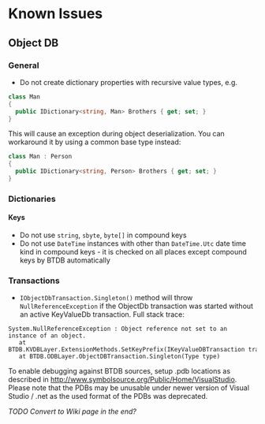 # Known Issues
## Object DB

### General
- Do not create dictionary properties with recursive value types, e.g.  
```csharp
class Man 
{
  public IDictionary<string, Man> Brothers { get; set; }
}
```
This will cause an exception during object deserialization. You can workaround it by using a common base type instead:
```csharp
class Man : Person
{
  public IDictionary<string, Person> Brothers { get; set; }
}
```

### Dictionaries
#### Keys
- Do not use `string`, `sbyte`, `byte[]` in compound keys
- Do not use `DateTime` instances with other than `DateTime.Utc` date time kind in compound keys - it is checked on all places except compound keys by BTDB automatically

### Transactions
- `IObjectDbTransaction.Singleton()` method will throw `NullReferenceException` if the ObjectDb transaction was started without an active KeyValueDb transaction. Full stack trace:
```
System.NullReferenceException : Object reference not set to an instance of an object.
   at BTDB.KVDBLayer.ExtensionMethods.SetKeyPrefix(IKeyValueDBTransaction transaction, Byte[] prefix)
   at BTDB.ODBLayer.ObjectDBTransaction.Singleton(Type type)
```

To enable debugging against BTDB sources, setup .pdb locations as described in http://www.symbolsource.org/Public/Home/VisualStudio. Please note that the PDBs may be unusable under newer version of Visual Studio / .net as the used format of the PDBs was deprecated.

*TODO Convert to Wiki page in the end?*

